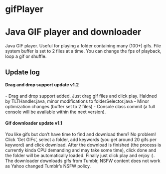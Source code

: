 # gifPlayer
<h1>Java GIF player and downloader</h1>
Java GIF player. Useful for playing a folder containing many (100+) gifs. File system buffer is set to 2 files at a time. You can change the fps of playback, loop a gif or shuffle.


<h2>Update log</h2>
<h4>Drag and drop support update v1.2</h4>
 - Drag and drop support added. Just drag gif files and click play. Haldned by  TLTHandler.java, minor modifications to  folderSelector.java
 - Minor optimization changes (buffer set to 2 files)
 - Console class commit (a full console will be available within the next version).
 
<h4>Gif downloader update v1.1</h4>

<p>You like gifs but don’t have time to find and download them? No problem! Click ‘Get GIFs’, select a folder, add keywords (you get around 20 gifs per keyword) and click download. After the download is finished (the process is currently kinda CPU demanding and may take some time), click done and the folder will be automatically loaded. Finally just click play and enjoy :). The downloader downloads gifs from Tumblr, NSFW content does not work as Yahoo changed Tumblr’s NSFW policy.</p>
